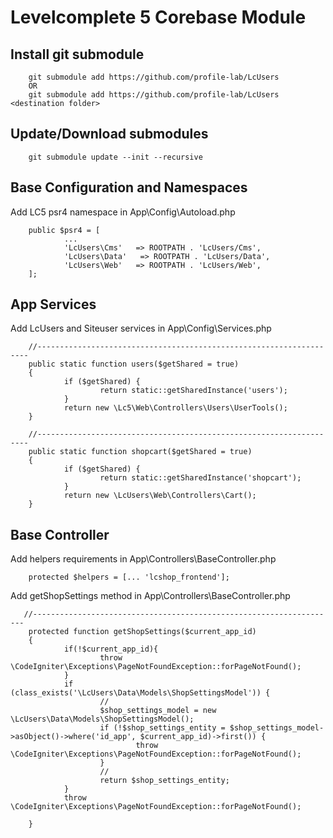 # Levelcomplete 5 Corebase Module


## Install git submodule

        git submodule add https://github.com/profile-lab/LcUsers
        OR 
        git submodule add https://github.com/profile-lab/LcUsers <destination folder>

## Update/Download submodules
        
        git submodule update --init --recursive

## Base Configuration and Namespaces


Add LC5 psr4 namespace in App\Config\Autoload.php
        
        public $psr4 = [
                ...
                'LcUsers\Cms'   => ROOTPATH . 'LcUsers/Cms',
                'LcUsers\Data'   => ROOTPATH . 'LcUsers/Data',
                'LcUsers\Web'   => ROOTPATH . 'LcUsers/Web',
        ];


## App Services

Add LcUsers and Siteuser services in App\Config\Services.php


        //--------------------------------------------------------------------
        public static function users($getShared = true)
        {
                if ($getShared) {
                        return static::getSharedInstance('users');
                }
                return new \Lc5\Web\Controllers\Users\UserTools();
        }

        //--------------------------------------------------------------------
        public static function shopcart($getShared = true)
        {
                if ($getShared) {
                        return static::getSharedInstance('shopcart');
                }
                return new \LcUsers\Web\Controllers\Cart();
        }

## Base Controller 

Add helpers requirements in App\Controllers\BaseController.php

        protected $helpers = [... 'lcshop_frontend'];

Add getShopSettings method in App\Controllers\BaseController.php

       //--------------------------------------------------------------------
        protected function getShopSettings($current_app_id)
        {
                if(!$current_app_id){
                        throw \CodeIgniter\Exceptions\PageNotFoundException::forPageNotFound();
                }
                if (class_exists('\LcUsers\Data\Models\ShopSettingsModel')) {
                        // 
                        $shop_settings_model = new \LcUsers\Data\Models\ShopSettingsModel();
                        if (!$shop_settings_entity = $shop_settings_model->asObject()->where('id_app', $current_app_id)->first()) {
                                throw \CodeIgniter\Exceptions\PageNotFoundException::forPageNotFound();
                        }
                        // 
                        return $shop_settings_entity;
                }
                throw \CodeIgniter\Exceptions\PageNotFoundException::forPageNotFound();

        }
